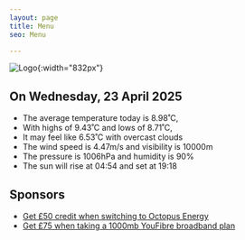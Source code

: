```yaml
---
layout: page
title: Menu
seo: Menu

---
```


![Logo](/images/logo.jpg){:width="832px"}

<!-- weather_marker starts -->
## On Wednesday, 23 April 2025

- The average temperature today is 8.98˚C,
- With highs of 9.43˚C and lows of 8.71˚C,
- It may feel like 6.53˚C with overcast clouds
- The wind speed is 4.47m/s and visibility is 10000m
- The pressure is 1006hPa and humidity is 90%
- The sun will rise at 04:54 and set at 19:18

<!-- weather_marker ends -->

## Sponsors

- [Get £50 credit when switching to Octopus Energy](https://bit.ly/3oD1nnS)
- [Get £75 when taking a 1000mb YouFibre broadband plan](https://aklam.io/91zWhU?)
